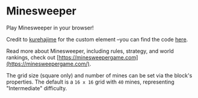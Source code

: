 # Minesweeper

Play Minesweeper in your browser!

Credit to [kurehajime](https://github.com/kurehajime) for the custom element –you can find the code [here](https://github.com/kurehajime/minesweeper_tag).

Read more about Minesweeper, including rules, strategy, and world rankings, check out [https://minesweepergame.com](https://minesweepergame.com/).

The grid size (square only) and number of mines can be set via the block's properties. The default is a `16 x 16` grid with `40` mines, representing "Intermediate" difficulty.
